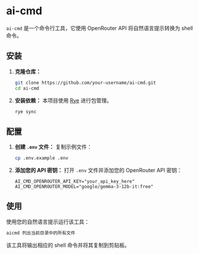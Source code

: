 # ai-cmd

`ai-cmd` 是一个命令行工具，它使用 OpenRouter API 将自然语言提示转换为 shell 命令。

## 安装

1.  **克隆仓库：**
    ```bash
    git clone https://github.com/your-username/ai-cmd.git
    cd ai-cmd
    ```

2.  **安装依赖：**
    本项目使用 [Rye](https://rye-up.com/) 进行包管理。
    ```bash
    rye sync
    ```

## 配置

1.  **创建 `.env` 文件：**
    复制示例文件：
    ```bash
    cp .env.example .env
    ```

2.  **添加您的 API 密钥：**
    打开 `.env` 文件并添加您的 OpenRouter API 密钥：
    ```
    AI_CMD_OPENROUTER_API_KEY="your_api_key_here"
    AI_CMD_OPENROUTER_MODEL="google/gemma-3-12b-it:free"
    ```

## 使用

使用您的自然语言提示运行该工具：

```bash
aicmd 列出当前目录中的所有文件
```

该工具将输出相应的 shell 命令并将其复制到剪贴板。
